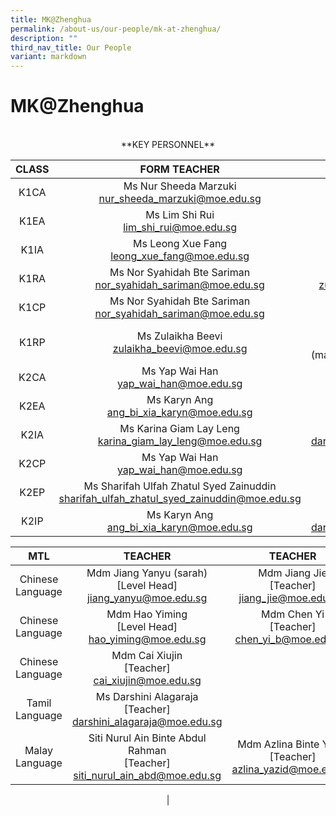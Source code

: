```yaml
---
title: MK@Zhenghua
permalink: /about-us/our-people/mk-at-zhenghua/
description: ""
third_nav_title: Our People
variant: markdown
---
```

# MK@Zhenghua

<center><br> **KEY PERSONNEL**<br>
	

 
	
| CLASS |  FORM TEACHER    |   COFORM TEACHER         |
|:-----:|:---------------:|:-----------:|
|  K1CA | Ms Nur Sheeda Marzuki <br>[nur_sheeda_marzuki@moe.edu.sg](mailto:nur_sheeda_marzuki@moe.edu.sg)<br>            | Mdm cai Xiujin <br>[cai_xiujin@moe.edu.sg](mailto:cai_xiujin@moe.edu.sg)<br>             | 
| K1EA | Ms Lim Shi Rui<br>[lim_shi_rui@moe.edu.sg](mailto:lim_shi_rui@moe.edu.sg)<br> |    Mdm Chen Yi <br> [chen_yi_b@moe.edu.sg](mailto:chen_yi_b@moe.edu.sg)
| K1IA | Ms Leong Xue Fang<br>[leong_xue_fang@moe.edu.sg](mailto:leong_xue_fang@moe.edu.sg)  |     Mdm Hao Yiming <br>   [hao_yiming@moe.edu.sg](mailto:hao_yiming@moe.edu.sg) |
| K1RA |Ms Nor Syahidah Bte Sariman<br> [nor_syahidah_sariman@moe.edu.sg](mailto:nor_syahidah_sariman@moe.edu.sg) |  Ms Zulaikha Beevi <br>              [zulaikha_beevi@moe.edu.sg](mailto:zulaikha_beevi@moe.edu.sg)|
| K1CP | Ms Nor Syahidah Bte Sariman<br> [nor_syahidah_sariman@moe.edu.sg](mailto:nor_syahidah_sariman@moe.edu.sg)  | Mdm cai Xiujin <br>[cai_xiujin@moe.edu.sg](mailto:cai_xiujin@moe.edu.sg)
| K1RP | Ms Zulaikha Beevi <br> [zulaikha_beevi@moe.edu.sg](mailto:zulaikha_beevi@moe.edu.sg) |  Mdm Chen Yi <br>[chen_yi_b@moe.edu.sg] (mailto:chen_yi_b@moe.edu.sg)  |
|K2CA | Ms Yap Wai Han <br>[yap_wai_han@moe.edu.sg](mailto:yap_wai_han@moe.edu.sg)|          Mdm Jiang Yanyu (sarah) <br>[jiang_yanyu@moe.edu.sg](mailto:jiang_yanyu@moe.edu.sg) |
| K2EA | Ms Karyn Ang <br>[ang_bi_xia_karyn@moe.edu.sg](mailto:ang_bi_xia_karyn@moe.edu.sg)| Mdm Jiang Jie <br> [jiang_jie@moe.edu.sg](mailto:jiang_jie@moe.edu.sg)|
K2IA | Ms Karina Giam Lay Leng <br>[karina_giam_lay_leng@moe.edu.sg](mailto:karina_giam_lay_leng@moe.edu.sg)| Ms Darshini Alagaraja <br> [darshini_alagaraja@moe.edu.sg](mailto:darshini_alagaraja@moe.edu.sg)|
|K2CP | Ms Yap Wai Han <br>[yap_wai_han@moe.edu.sg](mailto:yap_wai_han@moe.edu.sg)| Mdm Jiang Yanyu (sarah) <br> [jiang_yanyu@moe.edu.sg](mailto:jiang_yanyu@moe.edu.sg)|
|K2EP  | Ms Sharifah Ulfah Zhatul Syed Zainuddin <br>[sharifah_ulfah_zhatul_syed_zainuddin@moe.edu.sg](mailto:sharifah_ulfah_zhatul_syed_zainuddin@moe.edu.sg)| Mdm Jiang Jie <br> [jiang_jie@moe.edu.sg](mailto:jiang_jie@moe.edu.sg)|
|K2IP | Ms Karyn Ang <br>[ang_bi_xia_karyn@moe.edu.sg](mailto:ang_bi_xia_karyn@moe.edu.sg)| Ms Darshini Alagaraja <br> [darshini_alagaraja@moe.edu.sg](mailto:darshini_alagaraja@moe.edu.sg)|



 | MTL |              TEACHER    |                  TEACHER         |
|:-----:|:---------------:|:-----------:|
| Chinese Language | Mdm Jiang Yanyu (sarah) <br>[Level Head] jiang_yanyu@moe.edu.sg<br>            | Mdm Jiang Jie  <br>[Teacher] <br>jiang_jie@moe.edu.sg)<br>             | <br>             |  
|Chinese Language |Mdm Hao Yiming  <br>[Level Head]<br>hao_yiming@moe.edu.sg  <br>          | Mdm Chen Yi <br>[Teacher] <br>chen_yi_b@moe.edu.sg)<br> |  
| Chinese Language | Mdm Cai Xiujin  <br> [Teacher] <br> cai_xiujin@moe.edu.sg  |  |
| Tamil Language | Ms Darshini Alagaraja <br>[Teacher]<br> darshini_alagaraja@moe.edu.sg |
| Malay Language |   Siti Nurul Ain Binte Abdul Rahman<br>[Teacher]<br>siti_nurul_ain_abd@moe.edu.sg<br>                 |        Mdm Azlina Binte Yazid <br> [Teacher] <br> azlina_yazid@moe.edu.sg |


|</center>
